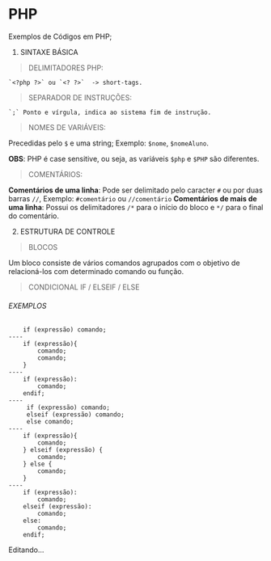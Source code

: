 # PHP

Exemplos de Códigos em PHP;

1. SINTAXE BÁSICA

> DELIMITADORES PHP:

    `<?php ?>` ou `<? ?>`  -> short-tags.
    
> SEPARADOR DE INSTRUÇÕES:

    `;` Ponto e vírgula, indica ao sistema fim de instrução.
    
> NOMES DE VARIÁVEIS:

Precedidas pelo `$` e uma string; Exemplo: `$nome`, `$nomeAluno`. 

**OBS**: PHP é case sensitive, ou seja, as variáveis `$php` e `$PHP` são diferentes.

> COMENTÁRIOS: 

**Comentários de uma linha**: Pode ser delimitado pelo caracter `#` ou por duas barras `//`, Exemplo: `#comentário` ou `//comentário`
**Comentários de mais de uma linha**: Possui os delimitadores `/*` para o início do bloco e `*/` para o final do comentário.

2. ESTRUTURA DE CONTROLE

> BLOCOS

Um bloco consiste de vários comandos agrupados com o objetivo de relacioná-los com
determinado comando ou função.

> CONDICIONAL IF / ELSEIF / ELSE
    
###### EXEMPLOS ######

```
    if (expressão) comando;
----
    if (expressão){
        comando;
        comando;
    }
----
    if (expressão):
        comando;
    endif;
----    
     if (expressão) comando;
     elseif (expressão) comando;
     else comando;
----    
    if (expressão){
        comando;
    } elseif (expressão) {
        comando;
    } else {
        comando;
    }
----
    if (expressão):
        comando;
    elseif (expressão):
        comando;
    else:
        comando;
    endif;
```

Editando...
